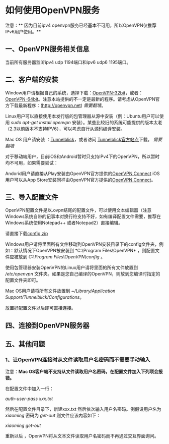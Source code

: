 # 如何使用OpenVPN服务

注意：** 因为目前ipv4 openvpn服务已经基本不可用，所以OpenVPN仅推荐IPv6用户使用。**

## 一、OpenVPN服务相关信息

当前所有服务器监听ipv4 udp 1194端口和ipv6 udp6 1195端口。

## 二、客户端的安装

Window用户请根据自己的系统，选择下载：[OpenVPN-32bit](https://eduvpn.net/files/openvpn-32bit.zip)，或者：[OpenVPN-64bit](https://eduvpn.net/files/openvpn-64bit.zip)。注意本站提供的不一定是最新的程序。请考虑从OpenVPN官方下载最新程序：(http://openvpn.net)  *需要翻墙*。

Linux用户可以直接使用本发行版的包管理器从源中安装（例：Ubuntu用户可以使用 *sudo apt-get install openvpn* 安装）。某些比较旧的系统可能提供的版本太老（2.3以前版本不支持IPV6），可以考虑自行从源码编译安装。

Mac OS 用户请安装 ：[Tunnelblick](https://eduvpn.net/files/tunnelblick.zip)，或者访问 [Tunnelblick官方站点](https://code.google.com/p/tunnelblick/)下载。 *需要翻墙*

对于移动端用户，目前iOS和Android暂时只支持IPv4下的OpenVPN，所以暂时均不可用，如果需要尝试：

Andorid用户请直接从Play安装由OpenVPN官方提供的[OpenVPN Connect](https://play.google.com/store/apps/details?id=net.openvpn.openvpn&hl=zh_CN) iOS用户可以从App Store安装同样由OpenVPN官方提供的[OpenVPN Connect](https://itunes.apple.com/cn/app/openvpn-connect/id590379981?mt=8)。

## 三、导入配置文件

OpenVPN配置文件是以.ovpn结尾的配置文件，可以使用文本编辑器（注意Windows系统自带的记事本对换行符支持不好，如有编译配置文件需要，推荐在Windows系统使用Notepad++ 或者Notepad2）直接编辑。

请直接下载[config.zip](https://eduvpn.net/files/config.zip)

Windows用户请将里面所有文件移动到OpenVPN安装目录下的config文件夹，例如：默认情况下OpenVPN被安装到 *C:\Program Files\OpenVPN\* ，则配置文件应被放到 *C:\Program Files\OpenVPN\config* 。

使用包管理器安装OpenVPN的Linux用户请将里面的所有文件放置到 */etc/openvpn* 文件夹。如果是您自己编译的OpenVPN，则放到您编译时指定的配置文件夹即可。

Mac OS用户请将所有文件放置到 *~/Library/Application Support/Tunnelblick/Configurations*。

放置好配置文件以后即可直接连接。

## 四、连接到OpenVPN服务器



## 五、其他问题

### 1、让OpenVPN连接时从文件读取用户名密码而不需要手动输入

注意：**Mac OS客户端不支持从文件读取用户名密码，在配置文件加入下列项会报错。**

在配置文件中加入一行：

 *auth-user-pass xxx.txt*

然后在配置文件目录下，新建xxx.txt 然后依次输入用户名密码。例假设用户名为 *xiaoming* 密码为 *get-out* 则文件应该内容如下：

*xiaoming*
*get-out*

重新以后 ，OpenVPN将从文本文件读取用户名密码而不再通过交互界面询问。
